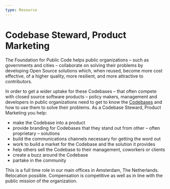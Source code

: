 ```yaml
---
type: Resource
---
```


# Codebase Steward, Product Marketing

The Foundation for Public Code helps public organizations – such as governments and cities – collaborate on solving their problems by developing Open Source solutions which, when reused, become more cost effective, of a higher quality, more resilient, and more attractive to contributors.

In order to get a wider uptake for these Codebases – that often compete with closed source software products – policy makers, management and developers in public organizations need to get to know the [Codebases](../glossary/codebase-definition.md) and how to use them to solve their problems.
As a Codebase Steward, Product Marketing you help:

* make the Codebase into a product
* provide branding for Codebases that they stand out from other – often proprietary – solutions
* build the communications channels necessary for getting the word out
* work to build a market for the Codebase and the solution it provides
* help others sell the Codebase to their management, coworkers or clients
* create a buzz around the Codebase
* partake in the community

This is a full time role in our main offices in Amsterdam, The Netherlands. Relocation possible. Compensation is competitive as well as in line with the public mission of the organization.
